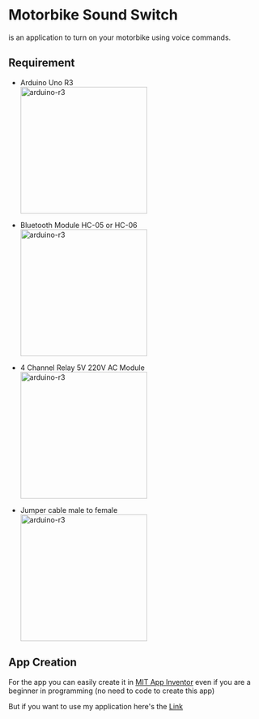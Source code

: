 # Motorbike Sound Switch

is an application to turn on your motorbike using voice commands.

## Requirement

- Arduino Uno R3
  <br><img src="https://s2.bukalapak.com/img/2246747261/large/Arduino_UNO_R3___ATMega_328.jpg" alt="arduino-r3" width="250">
  
- Bluetooth Module HC-05 or HC-06
  <br><img src="https://images.tokopedia.net/img/cache/500-square/product-1/2016/8/11/730239/730239_97f5fbe2-ffd7-49cd-9390-87da111c167a.png?ect=4g" alt="arduino-r3" width="250">
  
- 4 Channel Relay 5V 220V AC Module
  <br><img src="https://cf.shopee.co.id/file/00bef5b630e2222d0840018023e331b7" alt="arduino-r3" width="250">

- Jumper cable male to female
  <br><img src="https://cf.shopee.co.id/file/90db7f431c38d4485428b22d381c507f" alt="arduino-r3" width="250">


## App Creation
For the app you can easily create it in [MIT App Inventor](https://appinventor.mit.edu/) even if you are a beginner in programming (no need to code to create this app)

But if you want to use my application here's the [Link](https://drive.google.com/file/d/18HzTUfyaj-t6_eLj2QTvUs_kLOnRmtJu/view?usp=sharing)
